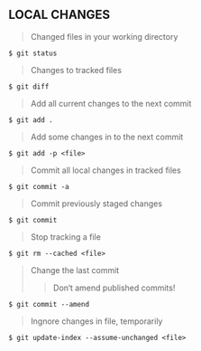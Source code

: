 LOCAL CHANGES
-------------

> Changed files in your working directory

    $ git status

> Changes to tracked files

    $ git diff

> Add all current changes to the next commit

    $ git add .

> Add some changes in to the next commit

    $ git add -p <file>

> Commit all local changes in tracked files

    $ git commit -a

> Commit previously staged changes

    $ git commit

> Stop tracking a file

    $ git rm --cached <file>

> Change the last commit
>
> > Don‘t amend published commits!

    $ git commit --amend

> Ingnore changes in file, temporarily

    $ git update-index --assume-unchanged <file>
